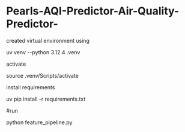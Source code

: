 # Pearls-AQI-Predictor-Air-Quality-Predictor-

created virtual environment using 

uv venv --python 3.12.4 .venv

activate

source .venv/Scripts/activate

install requirements

uv pip install -r requirements.txt


#run

python feature_pipeline.py

